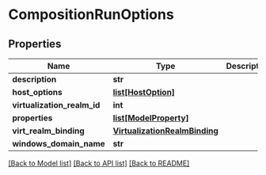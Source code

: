 # CompositionRunOptions

## Properties
Name | Type | Description | Notes
------------ | ------------- | ------------- | -------------
**description** | **str** |  | [optional] 
**host_options** | [**list[HostOption]**](HostOption.md) |  | [optional] 
**virtualization_realm_id** | **int** |  | [optional] 
**properties** | [**list[ModelProperty]**](ModelProperty.md) |  | [optional] 
**virt_realm_binding** | [**VirtualizationRealmBinding**](VirtualizationRealmBinding.md) |  | [optional] 
**windows_domain_name** | **str** |  | [optional] 

[[Back to Model list]](../README.md#documentation-for-models) [[Back to API list]](../README.md#documentation-for-api-endpoints) [[Back to README]](../README.md)


